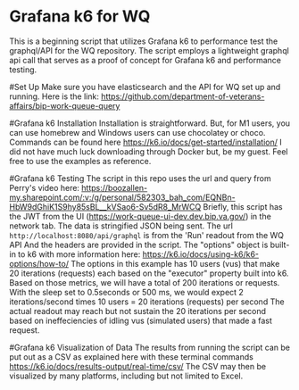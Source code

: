 # Grafana k6 for WQ

This is a beginning script that utilizes Grafana k6 to performance test the graphql/API for the WQ repository. 
The script employs a lightweight graphql api call that serves as a proof of concept for Grafana k6 and performance testing.

#Set Up
Make sure you have elasticsearch and the API for WQ set up and running. Here is the link: https://github.com/department-of-veterans-affairs/bip-work-queue-query

#Grafana k6 Installation
Installation is straightforward. But, for M1 users, you can use homebrew and Windows users can use chocolatey or choco. Commands can be found here https://k6.io/docs/get-started/installation/
I did not have much luck downloading through Docker but, be my guest. Feel free to use the examples as reference.

#Grafana k6 Testing
The script in this repo uses the url and query from Perry's video here: https://boozallen-my.sharepoint.com/:v:/g/personal/582303_bah_com/EQNBn-HbW9dGhiK1S9hy85sBL__kVSao6-Sv5dR8_MrWCQ
Briefly, this script has the JWT from the UI (https://work-queue-ui-dev.dev.bip.va.gov/) in the network tab.
The data is stringified JSON being sent.
The url `http://localhost:8080/api/graphql` is from the 'Run' readout from the WQ API 
And the headers are provided in the script.
The "options" object is built-in to k6 with more information here: https://k6.io/docs/using-k6/k6-options/how-to/
The options in this example has 10 users (vus) that make 20 iterations (requests) each based on the "executor" property built into k6.
Based on those metrics, we will have a total of 200 iterations or requests. 
With the sleep set to 0.5seconds or 500 ms, we would expect 2 iterations/second times 10 users = 20 iterations (requests) per second
The actual readout may reach but not sustain the 20 iterations per second based on ineffeciencies of idling vus (simulated users) that made a fast request.

#Grafana k6 Visualization of Data
The results from running the script can be put out as a CSV as explained here with these terminal commands https://k6.io/docs/results-output/real-time/csv/
The CSV may then be visualized by many platforms, including but not limited to Excel. 

